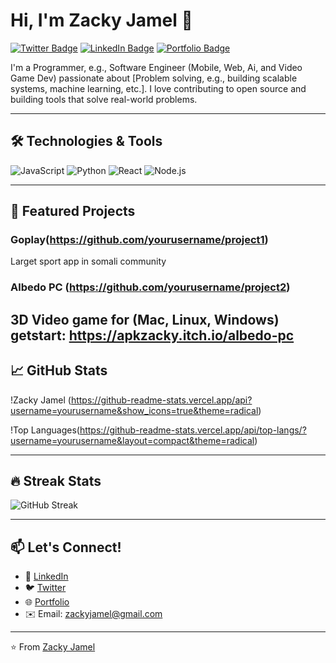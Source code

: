 # Hi, I'm Zacky Jamel 👋

[![Twitter Badge](https://img.shields.io/badge/Twitter-1DA1F2?style=for-the-badge&logo=twitter&logoColor=white)](https://twitter.com/yourhandle)
[![LinkedIn Badge](https://img.shields.io/badge/LinkedIn-0077B5?style=for-the-badge&logo=linkedin&logoColor=white)](https://linkedin.com/in/yourprofile)
[![Portfolio Badge](https://img.shields.io/badge/Portfolio-%23000000.svg?style=for-the-badge&logo=firefox&logoColor=white)](https://yourportfolio.com)

I'm a Programmer, e.g., Software Engineer (Mobile, Web, Ai, and Video Game Dev) passionate about [Problem solving, e.g., building scalable systems, machine learning, etc.]. I love contributing to open source and building tools that solve real-world problems.

---

## 🛠️ Technologies & Tools

![JavaScript](https://img.shields.io/badge/-JavaScript-F7DF1E?style=flat-square&logo=javascript&logoColor=black)
![Python](https://img.shields.io/badge/-Python-3776AB?style=flat-square&logo=python&logoColor=white)
![React](https://img.shields.io/badge/-React-61DAFB?style=flat-square&logo=react&logoColor=black)
![Node.js](https://img.shields.io/badge/-Node.js-339933?style=flat-square&logo=node.js&logoColor=white)

---

## 🚀 Featured Projects

### Goplay(https://github.com/yourusername/project1)
Larget sport app in somali community

### Albedo PC (https://github.com/yourusername/project2)
3D Video game for (Mac, Linux, Windows)
getstart: https://apkzacky.itch.io/albedo-pc
---

## 📈 GitHub Stats

!Zacky Jamel (https://github-readme-stats.vercel.app/api?username=yourusername&show_icons=true&theme=radical)

!Top Languages(https://github-readme-stats.vercel.app/api/top-langs/?username=yourusername&layout=compact&theme=radical)

---

## 🔥 Streak Stats

![GitHub Streak](https://streak-stats.demolab.com?user=yourusername&theme=radical)

---

## 📫 Let's Connect!

- 💼 [LinkedIn](https://www.linkedin.com/in/zacky-jamel-17a31b239/)
- 🐦 [Twitter](https://x.com/zackyjamel)
- 🌐 [Portfolio](https://apkzacky.github.io/)
- ✉️ Email: zackyjamel@gmail.com

---

⭐️ From [Zacky Jamel](https://github.com/yourusername)
